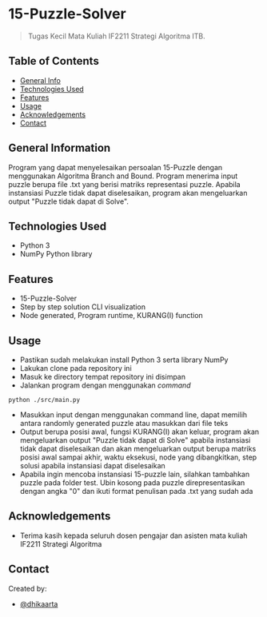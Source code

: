 # 15-Puzzle-Solver
> Tugas Kecil Mata Kuliah IF2211 Strategi Algoritma ITB.

## Table of Contents
* [General Info](#general-information)
* [Technologies Used](#technologies-used)
* [Features](#features)
* [Usage](#usage)
* [Acknowledgements](#acknowledgements)
* [Contact](#contact)
<!-- * [License](#license) -->


## General Information
Program yang dapat menyelesaikan persoalan 15-Puzzle dengan menggunakan Algoritma Branch and Bound. Program menerima input puzzle berupa file .txt yang berisi matriks representasi puzzle. Apabila instansiasi Puzzle tidak dapat diselesaikan, program akan mengeluarkan output "Puzzle tidak dapat di Solve".

## Technologies Used
- Python 3
- NumPy Python library

## Features
- 15-Puzzle-Solver
- Step by step solution CLI visualization
- Node generated, Program runtime, KURANG(I) function

## Usage
- Pastikan sudah melakukan install Python 3 serta library NumPy 
- Lakukan clone pada repository ini
- Masuk ke directory tempat repository ini disimpan
- Jalankan program dengan menggunakan _command_
```
python ./src/main.py
```
- Masukkan input dengan menggunakan command line, dapat memilih antara randomly generated puzzle atau masukkan dari file teks
- Output berupa posisi awal, fungsi KURANG(I) akan keluar, program akan mengeluarkan output "Puzzle tidak dapat di Solve" apabila instansiasi tidak dapat diselesaikan dan akan mengeluarkan output berupa matriks posisi awal sampai akhir, waktu eksekusi, node yang dibangkitkan, step solusi apabila instansiasi dapat diselesaikan
- Apabila ingin mencoba instansiasi 15-puzzle lain, silahkan tambahkan puzzle pada folder test. Ubin kosong pada puzzle direpresentasikan dengan angka "0" dan ikuti format penulisan pada .txt yang sudah ada

## Acknowledgements
- Terima kasih kepada seluruh dosen pengajar dan asisten mata kuliah IF2211 Strategi Algoritma

## Contact
Created by:
- [@dhikaarta](https://github.com/dhikaarta)

